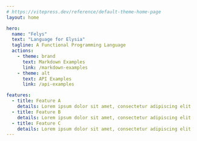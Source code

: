 ```yaml
---
# https://vitepress.dev/reference/default-theme-home-page
layout: home

hero:
  name: "Felys"
  text: "Language for Elysia"
  tagline: A Functional Programming Language
  actions:
    - theme: brand
      text: Markdown Examples
      link: /markdown-examples
    - theme: alt
      text: API Examples
      link: /api-examples

features:
  - title: Feature A
    details: Lorem ipsum dolor sit amet, consectetur adipiscing elit
  - title: Feature B
    details: Lorem ipsum dolor sit amet, consectetur adipiscing elit
  - title: Feature C
    details: Lorem ipsum dolor sit amet, consectetur adipiscing elit
---
```


